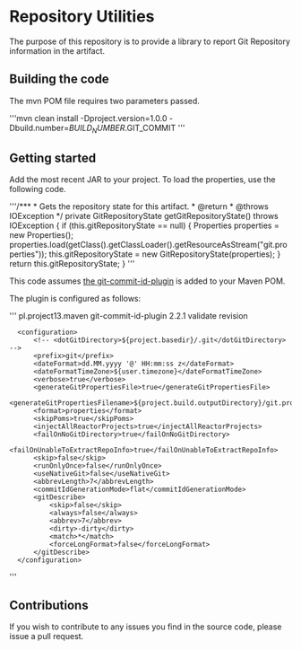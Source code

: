 # Repository Utilities

The purpose of this repository is to provide a library to report Git Repository information in the artifact.

## Building the code

The mvn POM file requires two parameters passed.

'''mvn clean install -Dproject.version=1.0.0 -Dbuild.number=$BUILD_NUMBER.$GIT_COMMIT
'''

## Getting started

Add the most recent JAR to your project. To load the properties, use the following code.

'''/***
     * Gets the repository state for this artifact.
     * @return
     * @throws IOException
     */
    private GitRepositoryState getGitRepositoryState() throws IOException {
       if (this.gitRepositoryState == null) {
          Properties properties = new Properties();
          properties.load(getClass().getClassLoader().getResourceAsStream("git.properties"));
          this.gitRepositoryState = new GitRepositoryState(properties);
       }
       return this.gitRepositoryState;
    }
    '''

This code assumes [the git-commit-id-plugin](https://github.com/ktoso/maven-git-commit-id-plugin) is added to your Maven POM.    

The plugin is configured as follows:

'''<plugin>
      <groupId>pl.project13.maven</groupId>
      <artifactId>git-commit-id-plugin</artifactId>
      <version>2.2.1</version>
      <executions>
          <execution>
              <phase>validate</phase>
              <goals>
                  <goal>revision</goal>
              </goals>
          </execution>
      </executions>

      <configuration>
          <!-- <dotGitDirectory>${project.basedir}/.git</dotGitDirectory> -->
          <prefix>git</prefix>
          <dateFormat>dd.MM.yyyy '@' HH:mm:ss z</dateFormat>
          <dateFormatTimeZone>${user.timezone}</dateFormatTimeZone>
          <verbose>true</verbose>
          <generateGitPropertiesFile>true</generateGitPropertiesFile>
          <generateGitPropertiesFilename>${project.build.outputDirectory}/git.properties</generateGitPropertiesFilename>
          <format>properties</format>
          <skipPoms>true</skipPoms>
          <injectAllReactorProjects>true</injectAllReactorProjects>
          <failOnNoGitDirectory>true</failOnNoGitDirectory>
          <failOnUnableToExtractRepoInfo>true</failOnUnableToExtractRepoInfo>
          <skip>false</skip>
          <runOnlyOnce>false</runOnlyOnce>
          <useNativeGit>false</useNativeGit>
          <abbrevLength>7</abbrevLength>
          <commitIdGenerationMode>flat</commitIdGenerationMode>
          <gitDescribe>
              <skip>false</skip>
              <always>false</always>
              <abbrev>7</abbrev>
              <dirty>-dirty</dirty>
              <match>*</match>
              <forceLongFormat>false</forceLongFormat>
          </gitDescribe>
      </configuration>
  </plugin>
  '''

## Contributions

If you wish to contribute to any issues you find in the source code, please issue a pull request.
